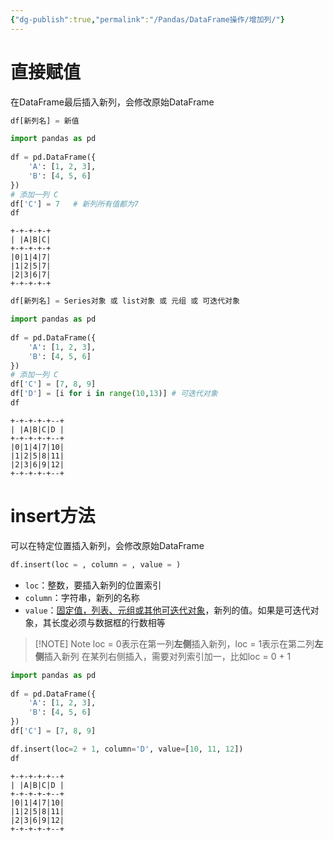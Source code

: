 ```yaml
---
{"dg-publish":true,"permalink":"/Pandas/DataFrame操作/增加列/"}
---
```


# 直接赋值
在DataFrame最后插入新列，会修改原始DataFrame
```Python
df[新列名] = 新值 
```

```python
import pandas as pd  
  
df = pd.DataFrame({  
    'A': [1, 2, 3],  
    'B': [4, 5, 6]  
})  
# 添加一列 C
df['C'] = 7   # 新列所有值都为7
df
```

```
+-+-+-+-+
| |A|B|C|
+-+-+-+-+
|0|1|4|7|
|1|2|5|7|
|2|3|6|7|
+-+-+-+-+
```


```python
df[新列名] = Series对象 或 list对象 或 元组 或 可迭代对象
```

```python
import pandas as pd  
  
df = pd.DataFrame({  
    'A': [1, 2, 3],  
    'B': [4, 5, 6]  
})  
# 添加一列 C
df['C'] = [7, 8, 9]  
df['D'] = [i for i in range(10,13)] # 可迭代对象
df
```

```
+-+-+-+-+--+
| |A|B|C|D |
+-+-+-+-+--+
|0|1|4|7|10|
|1|2|5|8|11|
|2|3|6|9|12|
+-+-+-+-+--+
```
# insert方法
可以在特定位置插入新列，会修改原始DataFrame
```python
df.insert(loc = , column = , value = )
```
- `loc`：整数，要插入新列的位置索引
- `column`：字符串，新列的名称
- `value`：<u>固定值，列表、元组或其他可迭代对象</u>，新列的值。如果是可迭代对象，其长度必须与数据框的行数相等

> [!NOTE] Note
> loc = 0表示在第一列**左侧**插入新列，loc = 1表示在第二列**左侧**插入新列
>在某列右侧插入，需要对列索引加一，比如loc = 0 + 1

```python
import pandas as pd  
  
df = pd.DataFrame({  
    'A': [1, 2, 3],  
    'B': [4, 5, 6]  
})  
df['C'] = [7, 8, 9]  

df.insert(loc=2 + 1, column='D', value=[10, 11, 12])  
df
```

```
+-+-+-+-+--+
| |A|B|C|D |
+-+-+-+-+--+
|0|1|4|7|10|
|1|2|5|8|11|
|2|3|6|9|12|
+-+-+-+-+--+
```



